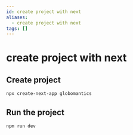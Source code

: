 ```yaml
---
id: create project with next
aliases:
  - create project with next
tags: []
---
```


# create project with next

## Create project

```bash
npx create-next-app globomantics
```

## Run the project

```bash
npm run dev
```
